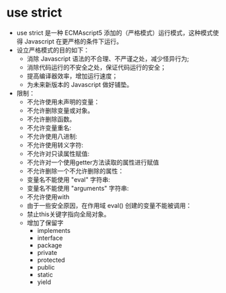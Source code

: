 # use strict

- use strict 是一种 ECMAscript5 添加的（严格模式）运行模式，这种模式使得 Javascript 在更严格的条件下运行。
- 设立严格模式的目的如下：
    - 消除 Javascript 语法的不合理、不严谨之处，减少怪异行为;
    - 消除代码运行的不安全之处，保证代码运行的安全；
    - 提高编译器效率，增加运行速度；
    - 为未来新版本的 Javascript 做好铺垫。
- 限制：
    - 不允许使用未声明的变量：
    - 不允许删除变量或对象。
    - 不允许删除函数。
    - 不允许变量重名:
    - 不允许使用八进制:
    - 不允许使用转义字符:
    - 不允许对只读属性赋值:
    - 不允许对一个使用getter方法读取的属性进行赋值
    - 不允许删除一个不允许删除的属性：
    - 变量名不能使用 "eval" 字符串:
    - 变量名不能使用 "arguments" 字符串:
    - 不允许使用with
    - 由于一些安全原因，在作用域 eval() 创建的变量不能被调用：
    - 禁止this关键字指向全局对象。
    - 增加了保留字
        - implements
        - interface
        - package
        - private
        - protected
        - public
        - static
        - yield

